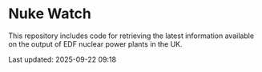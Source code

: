 # Nuke Watch

This repository includes code for retrieving the latest information available on the output of EDF nuclear power plants in the UK.

Last updated: 2025-09-22 09:18